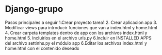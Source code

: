 # Django-grupo

Pasos principales  a seguir
1.Crear proyecto tarea1
2. Crear aplicacion app
3. Modificar views para introducir funciones que van a index.html y home.html
4. Crear carpeta templates dentro de app con los archivos index.html y home.html
5. Incluirlos en el archivo urls.py
6.Incluir en INSTALLED APPS del archivo settinhs.py el módulo app 
6.Editar los archivos index.html y home.html con el contenido deseado
